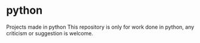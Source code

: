 # python
Projects made in python
This repository is only for work done in python, any criticism or suggestion is welcome.
